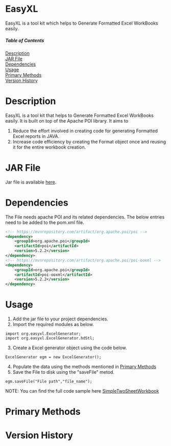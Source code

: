 # EasyXL
EasyXL is a tool kit which helps to Generate Formatted Excel WorkBooks easily.



##### Table of Contents  

[Description](#description)  
[JAR File](#jar-file)  
[Dependencies](#dependencies)  
[Usage](#usage)  
[Primary Methods](#primary-methods)  
[Version History](#version-history)  


# Description
EasyXL is a tool kit that helps to Generate Formatted Excel WorkBooks easily.
It is built on top of the Apache POI library.
It aims to 
1) Reduce the effort involved in creating code for generating Formatted Excel reports in JAVA. 
2) Increase code efficiency by creating the Format object once and reusing it for the entire workbook creation.



# JAR File
Jar file is available [here](https://github.com/SantoshVaramballi/EasyXL/tree/main/EasyXL_Jars).

# Dependencies 
The File needs apache POI and its related dependencies.
The below entries need to be added to the pom.xml file.

```xml
<!-- https://mvnrepository.com/artifact/org.apache.poi/poi -->
<dependency>
    <groupId>org.apache.poi</groupId>
    <artifactId>poi</artifactId>
    <version>5.2.2</version>
</dependency>
<!-- https://mvnrepository.com/artifact/org.apache.poi/poi-ooxml -->
<dependency>
    <groupId>org.apache.poi</groupId>
    <artifactId>poi-ooxml</artifactId>
    <version>5.2.2</version>
</dependency>
```

# Usage
1) Add the jar file to your project dependencies. 
2) Import the required modules as below. 
```
import org.easyxl.ExcelGenerator;
import org.easyxl.ExcelGenerator.hdStl;
```

3) Create a Excel generator object using the code below.
```
ExcelGenerator egm = new ExcelGenerator();
```
4) Populate the data using the methods mentioned in [Primary Methods](#primary-methods) 
5) Save the File to disk using the "saveFile" metod.
```
egm.saveFile("File path","file_name");
```

NOTE: You can find the full code sample here [SimpleTwoSheetWorkbook](https://github.com/SantoshVaramballi/EasyXL/tree/main/src/main/java/org/easyxl/sample)


# Primary Methods
<To be completed>


# Version History
<To be completed>











